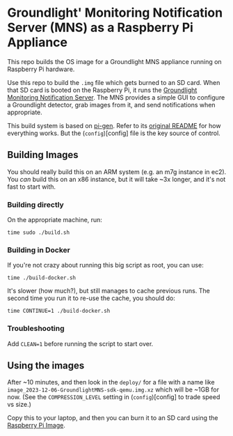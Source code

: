 # Groundlight' Monitoring Notification Server (MNS) as a Raspberry Pi Appliance

This repo builds the OS image for a Groundlight MNS appliance running on Raspberry Pi hardware.

Use this repo to build the `.img` file which gets burned to an SD card.  When that SD card is booted on the Raspberry Pi, 
it runs the [Groundlight Monitoring Notification Server](https://github.com/groundlight/monitoring-notification-server).
The MNS provides a simple GUI to configure a Groundlight detector, grab images from it, and send notifications when
appropriate.

This build system is based on [pi-gen](https://github.com/RPi-Distro/pi-gen).  Refer to its [original README](PI-GEN-README.md) for how everything works.  But the (`config`)[config] file is the key source of control.

## Building Images

You should really build this on an ARM system (e.g. an m7g instance in ec2).  
You _can_ build this on an x86 instance, but it will take ~3x longer, and it's not fast to start with.

### Building directly

On the appropriate machine, run:

```
time sudo ./build.sh
```

### Building in Docker

If you're not crazy about running this big script as root, you can use:

```
time ./build-docker.sh
```

It's slower (how much?), but still manages to cache previous runs.  The second time you run it
to re-use the cache, you should do:

```
time CONTINUE=1 ./build-docker.sh
```

### Troubleshooting

Add `CLEAN=1` before running the script to start over.

## Using the images

After ~10 minutes, and then look in the `deploy/` for a file with a name like
`image_2023-12-06-GroundlightMNS-sdk-qemu.img.xz` which will be ~1GB for now.
(See the `COMPRESSION_LEVEL` setting in (`config`)[config] to trade speed vs size.)

Copy this to your laptop, and then you can burn it to an SD card using the [Raspberry Pi Image](https://github.com/raspberrypi/rpi-imager).

